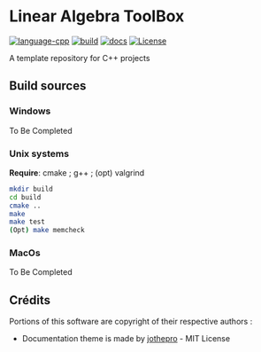 # Linear Algebra ToolBox

[![language-cpp](https://img.shields.io/badge/language-C%2B%2B-blue)](https://github.com/tschmoderer/cpp-linear-algebra-toolbox/search?l=c%2B%2B&type=code) [![build](https://github.com/tschmoderer/cpp-linear-algebra-toolbox/actions/workflows/cmake.yml/badge.svg?branch=main)](https://github.com/tschmoderer/cpp-linear-algebra-toolbox/actions/workflows/cmake.yml) [![docs](https://github.com/tschmoderer/cpp-linear-algebra-toolbox/actions/workflows/doxygen.yml/badge.svg?branch=main)]([https://tschmoderer.github.io/cpp-linear-algebra-toolbox/html/index.html](https://tschmoderer.github.io/cpp-linear-algebra-toolbox/html/index.html) ) [![License](https://img.shields.io/badge/License-GPL%20v3-blue.svg)](https://github.com/tschmoderer/cpp-linear-algebra-toolbox/blob/master/LICENSE)

A template repository for C++ projects

## Build sources 

### Windows

To Be Completed

### Unix systems
**Require**: cmake ; g++ ; (opt) valgrind

```bash
mkdir build
cd build
cmake ..
make
make test
(Opt) make memcheck
```

### MacOs
To Be Completed

## Crédits

Portions of this software are copyright of their respective authors :

- Documentation theme is made by [jothepro](https://github.com/jothepro/doxygen-awesome-css) - MIT License

